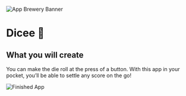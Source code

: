 ![App Brewery Banner](https://github.com/londonappbrewery/Images/blob/master/AppBreweryBanner.png)


# Dicee 🎲

## What you will create

You can make the die roll at the press of a button. With this app in your pocket, you’ll be able to settle any score on the go!

![Finished App](https://github.com/londonappbrewery/Images/blob/master/dicee-demo.gif)
